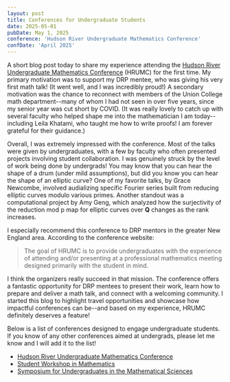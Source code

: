 ```yaml
---
layout: post
title: Conferences for Undergraduate Students
date: 2025-05-01
pubDate: May 1, 2025
conference: 'Hudson River Undergraduate Mathematics Conference'
confDate: 'April 2025'
---
```


A short blog post today to share my experience attending the [Hudson River Undergraduate Mathematics Conference](https://sites.google.com/view/hrumc) (HRUMC) for the first time.  My primary motivation was to support my DRP mentee, who was giving his very first math talk! (It went well, and I was incredibly proud!) A secondary motivation was the chance to reconnect with members of the Union College math department--many of whom I had not seen in over five years, since my senior year was cut short by COVID.  (It was really lovely to catch up with several faculty who helped shape me into the mathematician I am today--including Leila Khatami, who taught me how to write proofs!  I am forever grateful for their guidance.)

Overall, I was extremely impressed with the conference. Most of the talks were given by undergraduates, with a few by faculty who often presented projects involving student collaboration. I was genuinely struck by the level of work being done by undergrads! You may know that you can hear the shape of a drum (under mild assumptions), but did you know you can hear the shape of an elliptic curve? One of my favorite talks, by Grace Newcombe, involved audializing specific Fourier series built from reducing elliptic curves modulo various primes. Another standout was a computational project by Amy Geng, which analyzed how the surjectivity of the reduction mod p map for elliptic curves over **Q** changes as the rank increases.

I especially recommend this conference to DRP mentors in the greater New England area. According to the conference website:

> The goal of HRUMC is to provide undergraduates with the experience of attending and/or presenting at a professional mathematics meeting designed primarily with the student in mind.

I think the organizers really succeed in that mission. The conference offers a fantastic opportunity for DRP mentees to present their work, learn how to prepare and deliver a math talk, and connect with a welcoming community. I started this blog to highlight travel opportunities and showcase how impactful conferences can be--and based on my experience, HRUMC definitely deserves a feature!  

Below is a list of conferences designed to engage undergraduate students.  If you know of any other conferences aimed at undergrads, please let me know and I will add it to the list!
* [Hudson River Undergraduate Mathematics Conference](https://sites.google.com/view/hrumc)
* [Student Workshop in Mathematics](https://mathcs-graduate.wescreates.wesleyan.edu/ams/swim-2025/)
* [Symposium for Undergraduates in the Mathematical Sciences](https://sites.google.com/brown.edu/sums/about-sums)